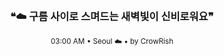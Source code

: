 <div align="center">

<br>

<h3>❝☁️ 구름 사이로 스며드는 새벽빛이 신비로워요❞</h3>

<sub>03:00 AM • Seoul ☁️ • by CrowRish</sub>

<br>

</div>